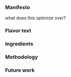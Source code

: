 ### Manifesto

what does this optimize over?

### Flavor text

### Ingredients

### Methodology

### Future work
